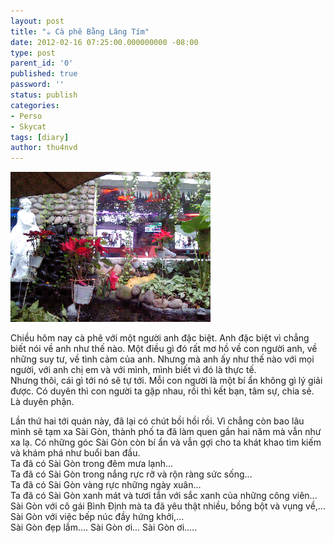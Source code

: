 ```yaml
---
layout: post
title: "☕ Cà phê Bằng Lăng Tím"
date: 2012-02-16 07:25:00.000000000 -08:00
type: post
parent_id: '0'
published: true
password: ''
status: publish
categories:
- Perso
- Skycat
tags: [diary]
author: thu4nvd
---
```


![Coffeshop](/assets/2012/02/IMG_20120216_142428.png)  

Chiều hôm nay cà phê với một người anh đặc biệt. Anh đặc biệt vì chẳng biết nói về anh như thế nào. Một điều gì đó rất mơ hồ về con người anh, về những suy tư, về tình cảm của anh. Nhưng mà anh ấy như thế nào với mọi người, với anh chị em và với mình, mình biết vì đó là thực tế.   
Nhưng thôi, cái gì tới nó sẽ tự tới. Mỗi con người là một bí ẩn không gì lý giải được. Có duyên thì con người ta gặp nhau, rồi thì kết bạn, tâm sự, chia sẻ. Là duyên phận.   

Lần thứ hai tới quán này, đã lại có chút bồi hồi rồi. Vì chẳng còn bao lâu mình sẽ tạm xa Sài Gòn, thành phố ta đã làm quen gần hai năm mà vẫn như xa lạ. Có những góc Sài Gòn còn bí ẩn và vẫn gợi cho ta khát khao tìm kiếm và khám phá như buổi ban đầu.   
Ta đã có Sài Gòn trong đêm mưa lạnh...   
Ta đã có Sài Gòn trong nắng rực rỡ và rộn ràng sức sống...   
Ta đã có Sài Gòn vàng rực những ngày xuân...   
Ta đã có Sài Gòn xanh mát và tươi tắn với sắc xanh của những công viên...   
Sài Gòn với cô gái Bình Định mà ta đã yêu thật nhiều, bồng bột và vụng về,...   
Sài Gòn với việc bếp núc đầy hứng khởi,...   
Sài Gòn đẹp lắm.... Sài Gòn ơi... Sài Gòn ơi.....   